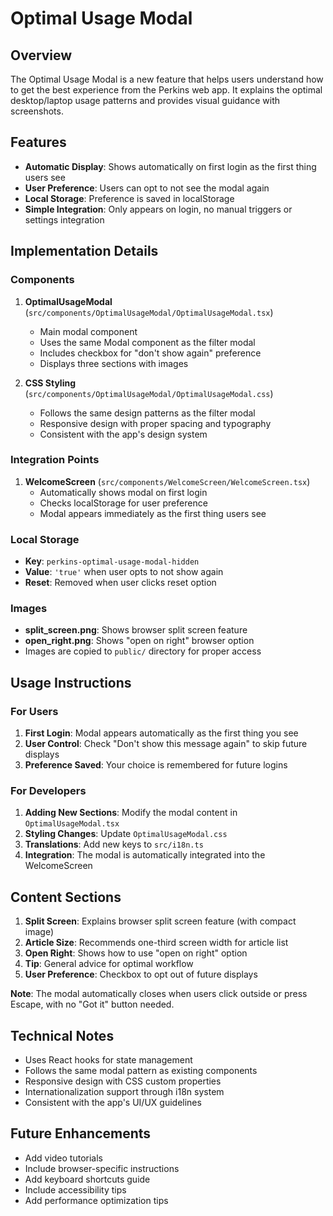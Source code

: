 # Optimal Usage Modal

## Overview

The Optimal Usage Modal is a new feature that helps users understand how to get the best experience from the Perkins web app. It explains the optimal desktop/laptop usage patterns and provides visual guidance with screenshots.

## Features

- **Automatic Display**: Shows automatically on first login as the first thing users see
- **User Preference**: Users can opt to not see the modal again
- **Local Storage**: Preference is saved in localStorage
- **Simple Integration**: Only appears on login, no manual triggers or settings integration

## Implementation Details

### Components

1. **OptimalUsageModal** (`src/components/OptimalUsageModal/OptimalUsageModal.tsx`)
   - Main modal component
   - Uses the same Modal component as the filter modal
   - Includes checkbox for "don't show again" preference
   - Displays three sections with images

2. **CSS Styling** (`src/components/OptimalUsageModal/OptimalUsageModal.css`)
   - Follows the same design patterns as the filter modal
   - Responsive design with proper spacing and typography
   - Consistent with the app's design system

### Integration Points

1. **WelcomeScreen** (`src/components/WelcomeScreen/WelcomeScreen.tsx`)
   - Automatically shows modal on first login
   - Checks localStorage for user preference
   - Modal appears immediately as the first thing users see

### Local Storage

- **Key**: `perkins-optimal-usage-modal-hidden`
- **Value**: `'true'` when user opts to not show again
- **Reset**: Removed when user clicks reset option

### Images

- **split_screen.png**: Shows browser split screen feature
- **open_right.png**: Shows "open on right" browser option
- Images are copied to `public/` directory for proper access

## Usage Instructions

### For Users

1. **First Login**: Modal appears automatically as the first thing you see
2. **User Control**: Check "Don't show this message again" to skip future displays
3. **Preference Saved**: Your choice is remembered for future logins

### For Developers

1. **Adding New Sections**: Modify the modal content in `OptimalUsageModal.tsx`
2. **Styling Changes**: Update `OptimalUsageModal.css`
3. **Translations**: Add new keys to `src/i18n.ts`
4. **Integration**: The modal is automatically integrated into the WelcomeScreen

## Content Sections

1. **Split Screen**: Explains browser split screen feature (with compact image)
2. **Article Size**: Recommends one-third screen width for article list
3. **Open Right**: Shows how to use "open on right" option
4. **Tip**: General advice for optimal workflow
5. **User Preference**: Checkbox to opt out of future displays

**Note**: The modal automatically closes when users click outside or press Escape, with no "Got it" button needed.

## Technical Notes

- Uses React hooks for state management
- Follows the same modal pattern as existing components
- Responsive design with CSS custom properties
- Internationalization support through i18n system
- Consistent with the app's UI/UX guidelines

## Future Enhancements

- Add video tutorials
- Include browser-specific instructions
- Add keyboard shortcuts guide
- Include accessibility tips
- Add performance optimization tips
